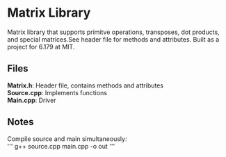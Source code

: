 # Matrix Library
Matrix library that supports primitve operations, transposes, dot products, and special matrices.See header file for methods and attributes. Built as a project for 6.179 at MIT.
## Files
 __Matrix.h__: Header file, contains methods and attributes  
 __Source.cpp__: Implements functions  
 __Main.cpp__: Driver 
## Notes
Compile source and main simultaneously:  
'''
g++ source.cpp main.cpp -o out
'''
 
